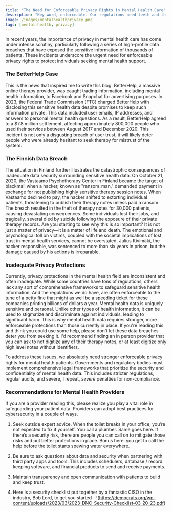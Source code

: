 ```yaml
---
title: "The Need for Enforceable Privacy Rights in Mental Health Care"
description: "Key word, enforceable. Our regulations need teeth and this is a serious need."
image: /images/mentalhealthprivacy.png
tags: [mental-health, privacy]
---
```


In recent years, the importance of privacy in mental health care has come under intense scrutiny, particularly following a series of high-profile data breaches that have exposed the sensitive information of thousands of patients. These incidents underscore the urgent need for enforceable privacy rights to protect individuals seeking mental health support. 

### The BetterHelp Case

This is the news that inspired me to write this blog. BetterHelp, a massive online therapy provider, was caught trading information, including mental health information, to Facebook and Snapchat for advertising purposes. In 2023, the Federal Trade Commission (FTC) charged BetterHelp with disclosing this sensitive health data despite promises to keep such information private. This data included user emails, IP addresses, and answers to personal mental health questions. As a result, BetterHelp agreed to a $7.8 million settlement, affecting approximately 800,000 people who used their services between August 2017 and December 2020.
This incident is not only a disgusting breach of user trust, it will likely deter people who were already hesitant to seek therapy for mistrust of the system.

### The Finnish Data Breach

The situation in Finland further illustrates the catastrophic consequences of inadequate data security surrounding sensitive health data.
On October 21, 2020, the Vastaamo Psychotherapy Center in Finland became the target of blackmail when a hacker, known as "ransom_man," demanded payment in exchange for not publishing highly sensitive therapy session notes.
When Vastaamo declined to pay, the hacker shifted to extorting individual patients, threatening to publish their therapy notes unless paid a ransom. The breach resulted in the theft of therapy notes for 30,000 patients, causing devastating consequences. Some individuals lost their jobs, and tragically, several died by suicide following the exposure of their private therapy records.
Are you starting to see why this is so important? It is not just a matter of privacy—it is a matter of life and death. The emotional and psychological toll on victims, coupled with the societal implications of lost trust in mental health services, cannot be overstated. Julius Kivimäki, the hacker responsible, was sentenced to more than six years in prison, but the damage caused by his actions is irreparable.

### Inadequate Privacy Protections

Currently, privacy protections in the mental health field are inconsistent and often inadequate. While some countries have tons of regulations, others lack any sort of comprehensive frameworks to safeguard sensitive health information. And the regulations we do have, are often enforceable to the tune of a petty fine that might as well be a speeding ticket for these companies printing billions of dollars a year.
Mental health data is uniquely sensitive and personal. Unlike other types of health information, it can be used to stigmatize and discriminate against individuals, leading to significant harm. This is why mental health data requires stronger, more enforceable protections than those currently in place.
If you're reading this and think you could use some help, please don't let these data breaches deter you from seeking it. I'd recommend finding an in person provider that you can ask to not digitize any of their therapy notes, or at least digitize only high level notes without identifiers.

To address these issues, we absolutely need stronger enforceable privacy rights for mental health patients. Governments and regulatory bodies must implement comprehensive legal frameworks that prioritize the security and confidentiality of mental health data. This includes stricter regulations, regular audits, and severe, I repeat, *severe* penalties for non-compliance.

### Recommendations for Mental Health Providers

If you are a provider reading this, please realize you play a vital role in safeguarding your patient data. Providers can adopt best practices for cybersecurity in a couple of ways. 

1) Seek outside expert advice. When the toilet breaks in your office, you’re not expected to fix it yourself. You call a plumber. Same goes here. If there’s a security risk, there are people you can call on to mitigate those risks and put better protections in place. Bonus here: you get to call the help before the toilet starts spewing water everywhere. 

2) Be sure to ask questions about data and security when partnering with third party apps and tools. This includes schedulers, database / record keeping software, and financial products to send and receive payments. 

3) Maintain transparency and open communication with patients to build and keep trust. 

4) Here is a security checklist put together by a fantastic CISO in the industry, Bob Lord, to get you started - !(https://democrats.org/wp-content/uploads/2023/03/2023-DNC-Security-Checklist-03-20-23.pdf)
